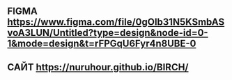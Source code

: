 
## FIGMA https://www.figma.com/file/0gOIb31N5KSmbASvoA3LUN/Untitled?type=design&node-id=0-1&mode=design&t=rFPGqU6Fyr4n8UBE-0
## САЙТ  https://nuruhour.github.io/BIRCH/
